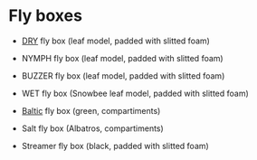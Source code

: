 # Fly boxes

* [DRY](dry.md) fly box (leaf model, padded with slitted foam)

* NYMPH fly box (leaf model, padded with slitted foam)

* BUZZER fly box (leaf model, padded with slitted foam)

* WET fly box (Snowbee leaf model, padded with slitted foam)

* [Baltic](baltic.md) fly box (green, compartiments)

* Salt fly box (Albatros, compartiments)

* Streamer fly box (black, padded with slitted foam)


